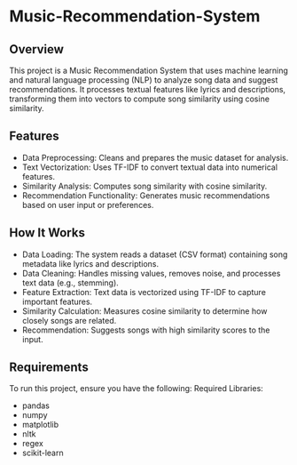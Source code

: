 # Music-Recommendation-System

 ## Overview

This project is a Music Recommendation System that uses machine learning and natural language processing (NLP) to analyze song data and suggest recommendations. It processes textual features like lyrics and descriptions, transforming them into vectors to compute song similarity using cosine similarity.	 

## Features

* Data Preprocessing: Cleans and prepares the music dataset for analysis.
* Text Vectorization: Uses TF-IDF to convert textual data into numerical features.
* Similarity Analysis: Computes song similarity with cosine similarity.
* Recommendation Functionality: Generates music recommendations based on user input or preferences.

## How It Works

* Data Loading: The system reads a dataset (CSV format) containing song metadata like lyrics and descriptions.
* Data Cleaning: Handles missing values, removes noise, and processes text data (e.g., stemming).
* Feature Extraction: Text data is vectorized using TF-IDF to capture important features.
* Similarity Calculation: Measures cosine similarity to determine how closely songs are related.
* Recommendation: Suggests songs with high similarity scores to the input.

## Requirements

To run this project, ensure you have the following:
Required Libraries:
 * pandas
 * numpy
 * matplotlib
 * nltk
 * regex
 * scikit-learn
